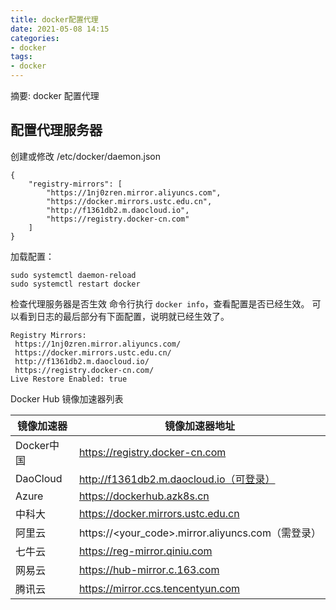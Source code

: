 ```yaml
---
title: docker配置代理
date: 2021-05-08 14:15
categories:
- docker
tags:
- docker
---
```

  
  
摘要: docker 配置代理
<!-- more -->


## 配置代理服务器
创建或修改 /etc/docker/daemon.json
```
{
    "registry-mirrors": [
        "https://1nj0zren.mirror.aliyuncs.com",
        "https://docker.mirrors.ustc.edu.cn",
        "http://f1361db2.m.daocloud.io",
        "https://registry.docker-cn.com"
    ]
}
```

加载配置：
```
sudo systemctl daemon-reload
sudo systemctl restart docker
```

检查代理服务器是否生效
命令行执行 `docker info`，查看配置是否已经生效。
可以看到日志的最后部分有下面配置，说明就已经生效了。

```
Registry Mirrors:
 https://1nj0zren.mirror.aliyuncs.com/
 https://docker.mirrors.ustc.edu.cn/
 http://f1361db2.m.daocloud.io/
 https://registry.docker-cn.com/
Live Restore Enabled: true
```


Docker Hub 镜像加速器列表

|镜像加速器|镜像加速器地址|
|---|---|
|Docker中国|	https://registry.docker-cn.com|
|DaoCloud	|http://f1361db2.m.daocloud.io（可登录）|
|Azure |https://dockerhub.azk8s.cn|
|中科大 |https://docker.mirrors.ustc.edu.cn |
|阿里云	|https://<your_code>.mirror.aliyuncs.com（需登录）|
|七牛云	|https://reg-mirror.qiniu.com|
|网易云	|https://hub-mirror.c.163.com|
|腾讯云	|https://mirror.ccs.tencentyun.com|
